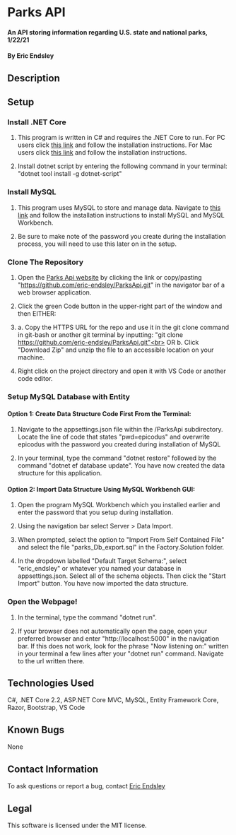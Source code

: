 # Parks API

#### An API storing information regarding U.S. state and national parks, 1/22/21

#### By Eric Endsley

## Description

## Setup

### Install .NET Core

1. This program is written in C# and requires the .NET Core to run. For PC users click [this link](https://dotnet.microsoft.com/download/dotnet-core/thank-you/sdk-2.2.203-windows-x64-installer) and follow the installation instructions. For Mac users click [this link](https://dotnet.microsoft.com/download/dotnet-core/thank-you/sdk-2.2.106-macos-x64-installer) and follow the installation instructions.

2. Install dotnet script by entering the following command in your terminal: "dotnet tool install -g dotnet-script"

### Install MySQL

1. This program uses MySQL to store and manage data. Navigate to [this link](https://dev.mysql.com/downloads/file/?id=484919) and follow the installation instructions to install MySQL and MySQL Workbench.

2. Be sure to make note of the password you create during the installation process, you will need to use this later on in the setup.

### Clone The Repository

1.  Open the [Parks Api website](https://github.com/eric-endsley/ParksApi.git) by clicking the link or copy/pasting "https://github.com/eric-endsley/ParksApi.git" in the navigator bar of a web browser application.

2.  Click the green Code button in the upper-right part of the window and then EITHER:

3.  a. Copy the HTTPS URL for the repo and use it in the git clone command in git-bash or another git terminal by inputting: "git clone https://github.com/eric-endsley/ParksApi.git"<br>
    OR b. Click "Download Zip" and unzip the file to an accessible location on your machine.

4.  Right click on the project directory and open it with VS Code or another code editor.

### Setup MySQL Database with Entity

#### Option 1: Create Data Structure Code First From the Terminal:

1. Navigate to the appsettings.json file within the /ParksApi subdirectory. Locate the line of code that states "pwd=epicodus" and overwrite epicodus with the password you created during installation of MySQL

2. In your terminal, type the command "dotnet restore" followed by the command "dotnet ef database update". You have now created the data structure for this application.

#### Option 2: Import Data Structure Using MySQL Workbench GUI:

1. Open the program MySQL Workbench which you installed earlier and enter the password that you setup during installation.

2. Using the navigation bar select Server > Data Import.

3. When prompted, select the option to "Import From Self Contained File" and select the file "parks_Db_export.sql" in the Factory.Solution folder.

4. In the dropdown labelled "Default Target Schema:", select "eric_endsley" or whatever you named your database in appsettings.json. Select all of the schema objects. Then click the "Start Import" button. You have now imported the data structure.

### Open the Webpage!

1. In the terminal, type the command "dotnet run".

2. If your browser does not automatically open the page, open your preferred browser and enter "http://localhost:5000" in the navigation bar. If this does not work, look for the phrase "Now listening on:" written in your terminal a few lines after your "dotnet run" command. Navigate to the url written there.

## Technologies Used

C#, .NET Core 2.2, ASP.NET Core MVC, MySQL, Entity Framework Core, Razor, Bootstrap, VS Code

## Known Bugs

None

## Contact Information

To ask questions or report a bug, contact [Eric Endsley](mailto:eric.endsley4@gmail.com)

## Legal

This software is licensed under the MIT license.
